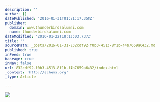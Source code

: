 ```yaml
---
description: ''
author: []
datePublished: '2016-01-31T01:51:17.358Z'
publisher:
  domain: www.thunderbirdsalumni.com
  name: thunderbirdsalumni.com
dateModified: '2016-01-22T18:10:03.737Z'
title: ''
sourcePath: _posts/2016-01-31-832cdf92-f0b3-4513-8f1b-f4b7659a6432.md
published: true
inFeed: true
hasPage: true
inNav: false
url: 832cdf92-f0b3-4513-8f1b-f4b7659a6432/index.html
_context: 'http://schema.org'
_type: Article

---
```

![](http://www.thunderbirdsalumni.com/images/stories/AllTeamPhotos/512.jpg)